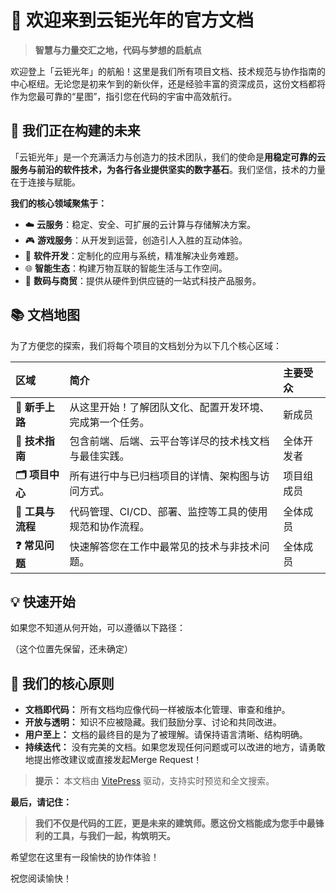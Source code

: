 # 🌟 欢迎来到云钜光年的官方文档

> **智慧与力量交汇之地，代码与梦想的启航点**

欢迎登上「云钜光年」的航船！这里是我们所有项目文档、技术规范与协作指南的中心枢纽。无论您是初来乍到的新伙伴，还是经验丰富的资深成员，这份文档都将作为您最可靠的“星图”，指引您在代码的宇宙中高效航行。

## 🚀 我们正在构建的未来

「云钜光年」是一个充满活力与创造力的技术团队，我们的使命是**用稳定可靠的云服务与前沿的软件技术，为各行各业提供坚实的数字基石**。我们坚信，技术的力量在于连接与赋能。

**我们的核心领域聚焦于：**
*   ☁️ **云服务**：稳定、安全、可扩展的云计算与存储解决方案。
*   🎮 **游戏服务**：从开发到运营，创造引人入胜的互动体验。
*   📱 **软件开发**：定制化的应用与系统，精准解决业务难题。
*   🌐 **智能生态**：构建万物互联的智能生活与工作空间。
*   🔧 **数码与商贸**：提供从硬件到供应链的一站式科技产品服务。

## 📚 文档地图

为了方便您的探索，我们将每个项目的文档划分为以下几个核心区域：

| 区域 | 简介 | 主要受众 |
| :--- | :--- | :--- |
| **👶 新手上路** | 从这里开始！了解团队文化、配置开发环境、完成第一个任务。 | 新成员 |
| **📖 技术指南** | 包含前端、后端、云平台等详尽的技术栈文档与最佳实践。 | 全体开发者 |
| **🗂️ 项目中心** | 所有进行中与已归档项目的详情、架构图与访问方式。 | 项目组成员 |
| **🔧 工具与流程** | 代码管理、CI/CD、部署、监控等工具的使用规范和协作流程。 | 全体成员 |
| **❓ 常见问题** | 快速解答您在工作中最常见的技术与非技术问题。 | 全体成员 |

## 💡 快速开始

如果您不知道从何开始，可以遵循以下路径：

（这个位置先保留，还未确定）

## 🗿 我们的核心原则

*   **文档即代码：** 所有文档均应像代码一样被版本化管理、审查和维护。
*   **开放与透明：** 知识不应被隐藏。我们鼓励分享、讨论和共同改进。
*   **用户至上：** 文档的最终目的是为了被理解。请保持语言清晰、结构明确。
*   **持续迭代：** 没有完美的文档。如果您发现任何问题或可以改进的地方，请勇敢地提出修改建议或直接发起Merge Request！

> **提示：** 本文档由 [VitePress](https://vitepress.dev/) 驱动，支持实时预览和全文搜索。

**最后，请记住：**

> **我们不仅是代码的工匠，更是未来的建筑师。愿这份文档能成为您手中最锋利的工具，与我们一起，构筑明天。**

希望您在这里有一段愉快的协作体验！

祝您阅读愉快！